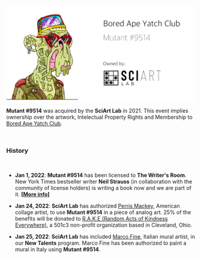 
![](../images/mutant9514.png)

**Mutant #9514** was acquired by the **SciArt Lab** in 2021. This event implies ownership over the artwork, Intelectual Property Rights and Membership to [Bored Ape Yatch Club](https://boredapeyachtclub.com/).

<br>

### History

<br>

* **Jan 1, 2022**: **Mutant #9514** has been licensed to **The Writer's Room**. New York Times bestseller writer **Neil Strauss** (in collaboration with the community of license holders) is writing a book now and we are part of it. **[[More info](https://www.jenkinsthevalet.com/press)]**

* **Jan 24, 2022**: **SciArt Lab** has authorized [Perris Mackey](https://www.instagram.com/p_ThaNerd/), American collage artist, to use **Mutant #9514** in a piece of analog art. 25% of the benefits will be donated to [R.A.K.E (Random Acts of Kindness Everywhere)](http://www.rakenow.org/), a 501c3 non-profit organization based in Cleveland, Ohio.   

* **Jan 25, 2022**: **SciArt Lab** has included [Marco Fine](https://www.instagram.com/p_ThaNerd/), Italian mural artist, in our **New Talents** program. Marco Fine has been authorized to paint a mural in Italy using **Mutant #9514**.   